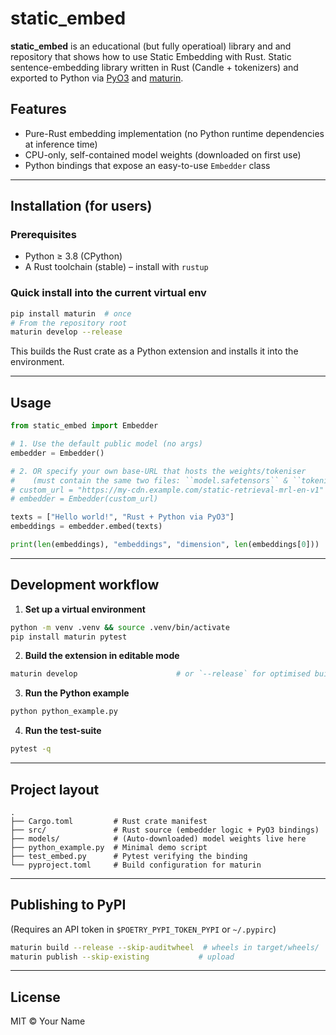 # static_embed

**static_embed** is an educational (but fully operatioal) library and and repository that shows how to use Static Embedding with Rust.
Static sentence-embedding library written in Rust (Candle + tokenizers) and exported to Python via [PyO3](https://pyo3.rs/) and [maturin](https://github.com/PyO3/maturin).

## Features

* Pure-Rust embedding implementation (no Python runtime dependencies at inference time)
* CPU-only, self-contained model weights (downloaded on first use)
* Python bindings that expose an easy-to-use `Embedder` class

---

## Installation (for users)

### Prerequisites
* Python ≥ 3.8  (CPython)
* A Rust toolchain (stable) – install with `rustup`

### Quick install into the current **virtual env**
```bash
pip install maturin  # once
# From the repository root
maturin develop --release
```
This builds the Rust crate as a Python extension and installs it into the environment.

---

## Usage
```python
from static_embed import Embedder

# 1. Use the default public model (no args)
embedder = Embedder()

# 2. OR specify your own base-URL that hosts the weights/tokeniser
#    (must contain the same two files: ``model.safetensors`` & ``tokenizer.json``)
# custom_url = "https://my-cdn.example.com/static-retrieval-mrl-en-v1"
# embedder = Embedder(custom_url)

texts = ["Hello world!", "Rust + Python via PyO3"]
embeddings = embedder.embed(texts)

print(len(embeddings), "embeddings", "dimension", len(embeddings[0]))
```

---

## Development workflow

1. **Set up a virtual environment**
```bash
python -m venv .venv && source .venv/bin/activate
pip install maturin pytest
```
2. **Build the extension in editable mode**
```bash
maturin develop                      # or `--release` for optimised builds
```
3. **Run the Python example**
```bash
python python_example.py
```
4. **Run the test-suite**
```bash
pytest -q
```

---

## Project layout

```
.
├── Cargo.toml         # Rust crate manifest
├── src/               # Rust source (embedder logic + PyO3 bindings)
├── models/            # (Auto-downloaded) model weights live here
├── python_example.py  # Minimal demo script
├── test_embed.py      # Pytest verifying the binding
└── pyproject.toml     # Build configuration for maturin
```

---

## Publishing to PyPI
(Requires an API token in `$POETRY_PYPI_TOKEN_PYPI` or `~/.pypirc`)
```bash
maturin build --release --skip-auditwheel  # wheels in target/wheels/
maturin publish --skip-existing           # upload
```

---

## License
MIT © Your Name 